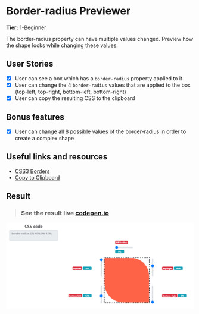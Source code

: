 # Border-radius Previewer

**Tier:** 1-Beginner

The border-radius property can have multiple values changed. Preview how the shape looks while changing these values.

## User Stories

- [x] User can see a box which has a `border-radius` property applied to it
- [x] User can change the 4 `border-radius` values that are applied to the box (top-left, top-right, bottom-left, bottom-right)
- [x] User can copy the resulting CSS to the clipboard

## Bonus features

- [x] User can change all 8 possible values of the border-radius in order to create a complex shape

## Useful links and resources

- [CSS3 Borders](https://www.w3schools.com/css/css3_borders.asp)
- [Copy to Clipboard](https://www.w3schools.com/howto/howto_js_copy_clipboard.asp)

## Result

> ### See the result live [codepen.io](https://codepen.io/apsampaio/full/LYVxBoV)
[![codepen.io](https://github.com/apsampaio/App-Ideas-Challenge/blob/master/Border%20Radius%20Previewer/img/prev.png?raw=true)](https://codepen.io/apsampaio/full/LYVxBoV)
